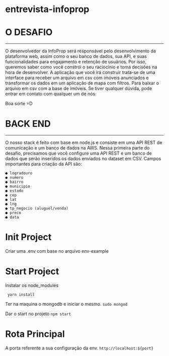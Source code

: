 # entrevista-infoprop


# O DESAFIO
-------------------------------------------------------------------------------------------------
O desenvolvedor da InfoProp será responsável pelo desenvolvimento da plataforma
web, assim como o seu banco de dados, sua API, e suas funcionalidades para
engajamento e retenção de usuários. Por isso, queremos saber como você constrói
o seu raciocínio e toma decisões na hora de desenvolver.
A aplicação que você irá construir trata-se de uma interface para receber um
arquivo em csv com imóveis anunciados e transformar os dados em um aplicação
de mapa com filtros.
Para baixar o arquivo em csv com a base de imóveis.
Se tiver qualquer dúvida, pode entrar em contato com qualquer um de nós:

Boa sorte =D


# BACK END
-------------------------------------------------------------------------------------------------
O nosso stack é feito com base em node.js e consiste em uma API REST de
comunicação e um banco de dados na AWS.
Nessa primeira parte do desafio, precisamos que você configure uma API REST e
um banco de dados que serão inseridos os dados enviados no dataset em CSV.
Campos importantes para criação da API são:

    ● logradouro
    ● numero
    ● bairro
    ● municipio
    ● estado
    ● cep
    ● lat
    ● lng
    ● tp_negocio (aluguel/venda)
    ● preco
    ● data
    
    
# Init Project
Criar uma .env com base no arquivo env-example

# Start Project
Instalar os node_modules

` yarn install`

Ter na maquina o mongodb e iniciar o mesmo.
`sudo mongod`

Dar o start no projeto 
` npm start `

# Rota Principal
A porta referente a sua configuração da env.
`http://localhost:${port}`
